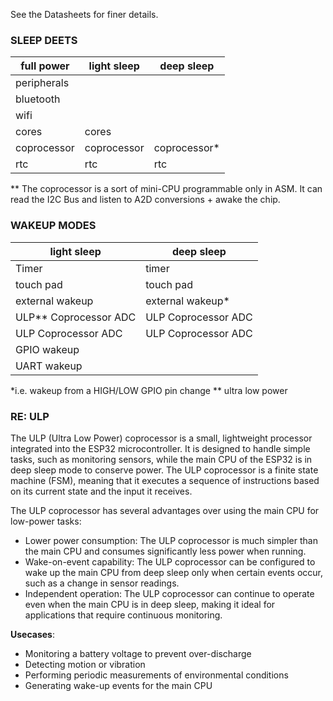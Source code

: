 See the Datasheets for finer details.


### SLEEP DEETS  
| full power  | light sleep | deep sleep   |
|-------------|-------------|--------------|
| peripherals |             |              |
| bluetooth   |             |              |
| wifi        |             |              |
| cores       | cores       |              |
| coprocessor | coprocessor | coprocessor* |
| rtc         | rtc         | rtc          |
  
 ** The coprocessor is a sort of mini-CPU programmable only in ASM. It can read the I2C Bus and listen to A2D conversions + awake the chip.  


### WAKEUP MODES
| light sleep         | deep sleep          |
|---------------------|---------------------|
| Timer               | timer               |
| touch pad           | touch pad           |
| external wakeup     | external wakeup*    |
| ULP** Coprocessor ADC | ULP Coprocessor ADC |
| ULP Coprocessor ADC | ULP Coprocessor ADC |
| GPIO wakeup         |                     |
| UART wakeup         |                     |

*i.e. wakeup from a HIGH/LOW GPIO pin change
** ultra low power
  
### RE: ULP

The ULP (Ultra Low Power) coprocessor is a small, lightweight processor integrated into the ESP32 microcontroller. It is designed to handle simple tasks, such as monitoring sensors, while the main CPU of the ESP32 is in deep sleep mode to conserve power. The ULP coprocessor is a finite state machine (FSM), meaning that it executes a sequence of instructions based on its current state and the input it receives.  

The ULP coprocessor has several advantages over using the main CPU for low-power tasks:  

- Lower power consumption: The ULP coprocessor is much simpler than the main CPU and consumes significantly less power when running.
- Wake-on-event capability: The ULP coprocessor can be configured to wake up the main CPU from deep sleep only when certain events occur, such as a change in sensor readings.
- Independent operation: The ULP coprocessor can continue to operate even when the main CPU is in deep sleep, making it ideal for applications that require continuous monitoring.

**Usecases**:

- Monitoring a battery voltage to prevent over-discharge
- Detecting motion or vibration
- Performing periodic measurements of environmental conditions
- Generating wake-up events for the main CPU
